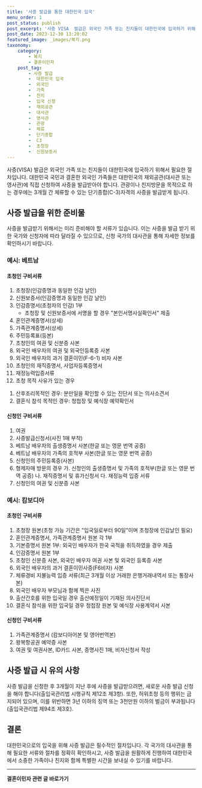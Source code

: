 ```yaml
---
title: '사증 발급을 통한 대한민국 입국'
menu_order: 1
post_status: publish
post_excerpt: '사증 VISA  발급은 외국인 가족 또는 친지들이 대한민국에 입국하기 위해서 필요한 절차입니다. 대한민국 국민과 결혼한 외국인 가족들은 대한민국의 재외공관 대사관 또는 영사관 에 직접 신청하여 사증을 발급받아야 합니다. 관광이나 친지방문을 목적으로 하는 경우에는 3개월 간 체류할 수 있는 단기종합 C 3 자격의 사증을 발급받게 됩니다.'
post_date: 2023-12-30 13:20:02
featured_image: _images/복지.png
taxonomy:
    category:
        - 복지
        - 결혼이민자
    post_tag:
        - 사증 발급
        -  대한민국 입국
        -  외국인
        -  가족
        -  친지
        -  입국 신청
        -  재외공관
        -  대사관
        -  영사관
        -  관광
        -  체류
        -  단기종합
        -  C3
        -  초청장
        -  신원보증서
---
```



사증(VISA) 발급은 외국인 가족 또는 친지들이 대한민국에 입국하기 위해서 필요한 절차입니다. 대한민국 국민과 결혼한 외국인 가족들은 대한민국의 재외공관(대사관 또는 영사관)에 직접 신청하여 사증을 발급받아야 합니다. 관광이나 친지방문을 목적으로 하는 경우에는 3개월 간 체류할 수 있는 단기종합(C-3)자격의 사증을 발급받게 됩니다.

## 사증 발급을 위한 준비물

사증을 발급받기 위해서는 미리 준비해야 할 서류가 있습니다. 이는 사증을 발급 받기 위한 국가와 신청자에 따라 달라질 수 있으므로, 신청 국가의 대사관을 통해 자세한 정보를 확인하시기 바랍니다.

### 예시: 베트남

#### 초청인 구비서류
1. 초청장(인감증명과 동일한 인감 날인)
2. 신원보증서(인감증명과 동일한 인감 날인)
3. 인감증명서(초청자의 인감) 1부
   - 초청장 및 신원보증서에 서명을 할 경우 "본인서명사실확인서" 제출
4. 혼인관계증명서(상세)
5. 가족관계증명서(상세)
6. 주민등록표(등본)
7. 초청인의 여권 및 신분증 사본
8. 외국인 배우자의 여권 및 외국인등록증 사본
9. 외국인 배우자의 과거 결혼이민(F-6-1) 비자 사본
10. 초청인의 재직증명서, 사업자등록증명서
11. 재정능력입증서류
12. 초청 목적 사유가 있는 경우
   1) 산후조리목적인 경우: 분만일을 확인할 수 있는 진단서 또는 의사소견서
   2) 결혼식 참석 목적인 경우: 청첩장 및 예식장 예약확인서

#### 신청인 구비서류
1. 여권
2. 사증발급신청서(사진 1매 부착)
3. 베트남 배우자의 출생증명서 사본(한글 또는 영문 번역 공증)
4. 베트남 배우자의 가족의 호적부 사본(한글 또는 영문 번역 공증)
5. 신청인의 주민등록증(사본)
6. 형제자매 방문의 경우
   가. 신청인의 출생증명서 및 가족의 호적부(한글 또는 영문 번역 공증)
   나. 재직증명서 및 휴가신청서
   다. 재정능력 입증 서류
7. 신청인의 여권 및 신분증 사본

### 예시: 캄보디아

#### 초청인 구비서류
1. 초청장 원본(초청 가능 기간은 "입국일로부터 90일"이며 초청장에 인감날인 필요)
2. 혼인관계증명서, 가족관계증명서 원본 각 1부
3. 기본증명서 원본 1부: 외국인 배우자가 한국 국적을 취득하였을 경우 제출
4. 인감증명서 원본 1부
5. 초청인 신분증 사본, 외국인 배우자 여권 사본 및 외국인 등록증 사본
6. 외국인 배우자의 과거 결혼이민사증(F6비자) 사본
7. 체류경비 지불능력 입증 서류(최근 3개월 이상 거래한 은행거래내역서 또는 통장사본)
8. 외국인 배우자 부모님과 함께 찍은 사진
9. 출산간호를 위한 입국일 경우 출산예정일이 기재된 의사진단서
10. 결혼식 참석을 위한 입국일 경우 청첩장 원본 및 예식장 사용계약서 사본

#### 신청인 구비서류
1. 가족관계증명서 (캄보디아어본 및 영어번역본)
2. 왕복항공권 예약증 사본
3. 여권 및 여권사본, ID카드 사본, 증명사진 1매, 비자신청서 작성

## 사증 발급 시 유의 사항

사증 발급을 신청한 후 3개월이 지난 후에 사증을 발급받으려면, 새로운 사증 발급 신청을 해야 합니다(출입국관리법 시행규칙 제12조 제3항). 또한, 허위초청 등의 행위는 금지되어 있으며, 이를 위반하면 3년 이하의 징역 또는 3천만원 이하의 벌금이 부과됩니다(출입국관리법 제94조 제3호).

## 결론

대한민국으로의 입국을 위해 사증 발급은 필수적인 절차입니다. 각 국가의 대사관을 통해 필요한 서류와 절차를 정확히 확인하시고, 사증 발급을 원활하게 진행하여 대한민국에서 소중한 가족이나 친지와 함께 특별한 시간을 보내실 수 있기를 바랍니다.
<!-- wp:separator -->
<hr class="wp-block-separator has-alpha-channel-opacity"/>
<!-- /wp:separator -->

<!-- wp:group {"backgroundColor":"base","layout":{"type":"constrained"}} -->
<div class="wp-block-group has-base-background-color has-background"><!-- wp:paragraph {"align":"center","fontSize":"medium"} -->
<p class="has-text-align-center has-large-font-size"><strong>결혼이민자 관련 글 바로가기</strong></p>
<!-- /wp:paragraph -->


<!-- wp:latest-posts
{"categories":[{"id":14581,"count":19,"description":"","link":"https://uknowlaw.com/category/%ea%b2%b0%ed%98%bc%ec%9d%b4%eb%af%bc%ec%9e%90/","name":"결혼이민자","slug":"결혼이민자","taxonomy":"category","parent":0,"meta":[],"_links":{"self":[{"href":"https://uknowlaw.com/wp-json/wp/v2/categories/14581"}],"collection":[{"href":"https://uknowlaw.com/wp-json/wp/v2/categories"}],"about":[{"href":"https://uknowlaw.com/wp-json/wp/v2/taxonomies/category"}],"wp:post_type":[{"href":"https://uknowlaw.com/wp-json/wp/v2/posts?categories=14581"}],"curies":[{"name":"wp","href":"https://api.w.org/{rel}","templated":true}]}}],"postsToShow":100,"excerptLength":28,"postLayout":"grid","columns":2,"featuredImageAlign":"left","featuredImageSizeSlug":"large","fontSize":"small"} /--></div>
<!-- /wp:group -->